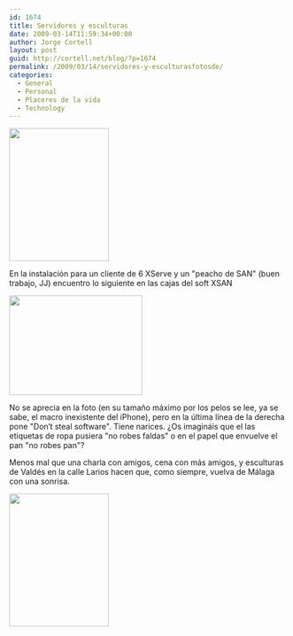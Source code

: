 ```yaml
---
id: 1674
title: Servidores y esculturas
date: 2009-03-14T11:59:34+00:00
author: Jorge Cortell
layout: post
guid: http://cortell.net/blog/?p=1674
permalink: /2009/03/14/servidores-y-esculturasfotosde/
categories:
  - General
  - Personal
  - Placeres de la vida
  - Technology
---
```

<img class="alignnone" title="6 Xserve y SAN" src="http://farm4.static.flickr.com/3593/3351037391_4d7589188d_m.jpg" alt="" width="180" height="240" />

En la instalación para un cliente de 6 XServe y un "peacho de SAN" (buen trabajo, JJ) encuentro lo siguiente en las cajas del soft XSAN

<img class="alignnone" title="Dont steal software" src="http://farm4.static.flickr.com/3548/3351863106_5c29afcebc_m.jpg" alt="" width="240" height="180" />

No se aprecia en la foto (en su tamaño máximo por los pelos se lee, ya se sabe, el macro inexistente del iPhone), pero en la última línea de la derecha pone "Don‘t steal software". Tiene narices. ¿Os imagináis que el las etiquetas de ropa pusiera "no robes faldas" o en el papel que envuelve el pan "no robes pan"?

Menos mal que una charla con amigos, cena con más amigos, y esculturas de Valdés en la calle Larios hacen que, como siempre, vuelva de Málaga con una sonrisa.

<img class="alignnone" title="esculturas en la calle" src="http://farm4.static.flickr.com/3581/3351037223_eb950b337e_m.jpg" alt="" width="180" height="240" />